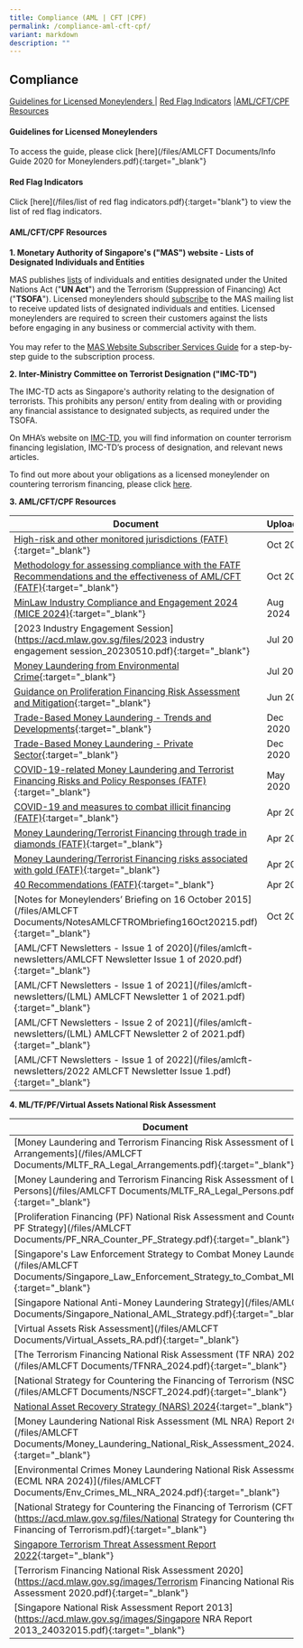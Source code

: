 ```yaml
---
title: Compliance (AML | CFT |CPF)
permalink: /compliance-aml-cft-cpf/
variant: markdown
description: ""
---
```

Compliance
---
  

<a href="#Guidelines for Licensed Moneylenders">Guidelines for Licensed Moneylenders </a> | <a href="#Red Flag Indicators">Red Flag Indicators</a> |<a href="#AML/CFT/CPF Resources">AML/CFT/CPF Resources</a>

#### <a id="Guidelines for Licensed Moneylenders"></a>Guidelines for Licensed Moneylenders

To access the guide, please click [here](/files/AMLCFT Documents/Info Guide 2020 for Moneylenders.pdf){:target="_blank"}

#### <a id="Red Flag Indicators"></a>Red Flag Indicators

Click [here](/files/list of red flag indicators.pdf){:target="blank"} to view the list of red flag indicators.

#### <a id="AML/CFT/CPF Resources"></a>AML/CFT/CPF Resources

**1. Monetary Authority of Singapore's ("MAS") website - Lists of Designated Individuals and Entities**

MAS publishes <a target="_blank" href="https://www.mas.gov.sg/regulation/anti-money-laundering/targeted-financial-sanctions/lists-of-designated-individuals-and-entities">lists</a> of individuals and entities designated under the United Nations Act ("**UN Act**") and the Terrorism (Suppression of Financing) Act ("**TSOFA**"). Licensed moneylenders should <a target="_blank" href="https://www.mas.gov.sg/subscription-services">subscribe</a> to the MAS mailing list to receive updated lists of designated individuals and entities. Licensed moneylenders are required to screen their customers against the lists before engaging in any business or commercial activity with them.<br><br>
You may refer to the <a target="_blank" href="https://acd.mlaw.gov.sg/images/MAS%20Website%20Subscriber%20Services%20Guide_20191105_V1Final.pdf">MAS Website Subscriber Services Guide</a> for a step-by-step guide to the subscription process.<br>

**2. Inter-Ministry Committee on Terrorist Designation ("IMC-TD")**

The IMC-TD acts as Singapore's authority relating to the designation of terrorists. This prohibits any person/ entity from dealing with or providing any financial assistance to designated subjects, as required under the TSOFA.

On MHA’s website on <a target="_blank" href="https://www.mha.gov.sg/what-we-do/managing-security-threats/countering-the-financing-of-terrorism">IMC-TD</a>, you will find information on counter terrorism financing legislation, IMC-TD’s process of designation, and relevant news articles.

To find out more about your obligations as a licensed moneylender on countering terrorism financing, please click <a target="_blank" href="https://acd.mlaw.gov.sg/images/Measures%20relating%20to%20prevention%20of%20terrorism%20financing.pdf">here</a>. 

**3. AML/CFT/CPF Resources**

<style>
table th:first-of-type {
    width: 85%;
}
table th:nth-of-type(2) {
    width: 36%;
}
table th:nth-of-type(3) {
    width: 30%;
}
table th:nth-of-type(3) {
width: 30%;
}
</style>

| Document | Uploaded |
| --- | --- |
| [High-risk and other monitored jurisdictions (FATF)](https://www.fatf-gafi.org/en/countries/black-and-grey-lists.html){:target="_blank"} | Oct 2024 |
| [Methodology for assessing compliance with the FATF Recommendations and the effectiveness of AML/CFT (FATF)](https://www.fatf-gafi.org/en/publications/Mutualevaluations/Fatf-methodology.html){:target="_blank"} | Oct 2024 |
| [MinLaw Industry Compliance and Engagement 2024 (MICE 2024)](https://acd.mlaw.gov.sg/files/MICE_2024.pdf){:target="_blank"} | Aug 2024 |
| [2023 Industry Engagement Session](https://acd.mlaw.gov.sg/files/2023 industry engagement session_20230510.pdf){:target="_blank"} | Jul 2023 |
| [Money Laundering from Environmental Crime](https://www.fatf-gafi.org/media/fatf/documents/reports/Money-Laundering-from-Environmental-Crime.pdf){:target="_blank"} | Jul 2021 |
| [Guidance on Proliferation Financing Risk Assessment and Mitigation](https://www.fatf-gafi.org/media/fatf/documents/reports/Guidance-Proliferation-Financing-Risk-Assessment-Mitigation.pdf){:target="_blank"} | Jun 2021 |
| [Trade-Based Money Laundering - Trends and Developments](http://www.fatf-gafi.org/media/fatf/content/Trade-Based-Money-Laundering-Trends-and-Developments.pdf){:target="_blank"} | Dec 2020 |
| [Trade-Based Money Laundering - Private Sector](http://www.fatf-gafi.org/media/fatf/documents/Handout-Trade-Based-Money-Laundering-Private-Sector.pdf){:target="_blank"} | Dec 2020 |
| [COVID-19-related Money Laundering and Terrorist Financing Risks and Policy Responses (FATF)](https://www.fatf-gafi.org/media/fatf/documents/COVID-19-AML-CFT.pdf){:target="_blank"} | May 2020 |
| [COVID-19 and measures to combat illicit financing (FATF)](https://www.fatf-gafi.org/publications/fatfgeneral/documents/statement-covid-19.html){:target="_blank"} | Apr 2020 |
| [Money Laundering/Terrorist Financing through trade in diamonds (FATF)](https://www.fatf-gafi.org/media/fatf/documents/reports/ML-TF-through-trade-in-diamonds.pdf){:target="_blank"} | Apr 2019 |
| [Money Laundering/Terrorist Financing risks associated with gold (FATF)](https://www.fatf-gafi.org/content/dam/fatf-gafi/reports/ML-TF-risks-vulnerabilities-associated-with-gold.pdf){:target="_blank"} | Apr 2019 |
| [40 Recommendations (FATF)](http://www.fatf-gafi.org/publications/fatfrecommendations/documents/fatf-recommendations.html){:target="_blank"} | Apr 2019 |
| [Notes for Moneylenders’ Briefing on 16 October 2015](/files/AMLCFT Documents/NotesAMLCFTROMbriefing16Oct20215.pdf){:target="_blank"} | Oct 2015 |
| [AML/CFT Newsletters - Issue 1 of 2020](/files/amlcft-newsletters/AMLCFT Newsletter Issue 1 of 2020.pdf){:target="_blank"} | 
| [AML/CFT Newsletters - Issue 1 of 2021](/files/amlcft-newsletters/(LML) AMLCFT Newsletter 1 of 2021.pdf){:target="_blank"} | 
| [AML/CFT Newsletters - Issue 2 of 2021](/files/amlcft-newsletters/(LML) AMLCFT Newsletter 2 of 2021.pdf){:target="_blank"} | 
| [AML/CFT Newsletters - Issue 1 of 2022](/files/amlcft-newsletters/2022 AMLCFT Newsletter Issue 1.pdf){:target="_blank"} | 

**4. ML/TF/PF/Virtual Assets National Risk Assessment**
<style>
table th:first-of-type {
    width: 85%;
}
table th:nth-of-type(2) {
    width: 36%;
}
table th:nth-of-type(3) {
    width: 30%;
}
table th:nth-of-type(3) {
width: 30%;
}
</style>

| Document | Uploaded |
| --- | --- |
| [Money Laundering and Terrorism Financing Risk Assessment of Legal Arrangements](/files/AMLCFT Documents/MLTF_RA_Legal_Arrangements.pdf){:target="_blank"} | Nov 2024 |
| [Money Laundering and Terrorism Financing Risk Assessment of Legal Persons](/files/AMLCFT Documents/MLTF_RA_Legal_Persons.pdf){:target="_blank"} | Nov 2024 |
| [Proliferation Financing (PF) National Risk Assessment and Counter-PF Strategy](/files/AMLCFT Documents/PF_NRA_Counter_PF_Strategy.pdf){:target="_blank"} | Nov 2024 |
| [Singapore's Law Enforcement Strategy to Combat Money Laundering](/files/AMLCFT Documents/Singapore_Law_Enforcement_Strategy_to_Combat_ML.pdf){:target="_blank"} | Nov 2024 |
| [Singapore National Anti-Money Laundering Strategy](/files/AMLCFT Documents/Singapore_National_AML_Strategy.pdf){:target="_blank"} | Nov 2024 |
| [Virtual Assets Risk Assessment](/files/AMLCFT Documents/Virtual_Assets_RA.pdf){:target="_blank"} | Nov 2024 |
| [The Terrorism Financing National Risk Assessment (TF NRA) 2024)](/files/AMLCFT Documents/TFNRA_2024.pdf){:target="_blank"} | Jul 2024 |
| [National Strategy for Countering the Financing of Terrorism (NSCFT)](/files/AMLCFT Documents/NSCFT_2024.pdf){:target="_blank"} | Jul 2024 |
| [National Asset Recovery Strategy (NARS) 2024](https://acd.mlaw.gov.sg/files/National_Asset_Recovery_Strategy_2024.pdf){:target="_blank"} | Jun 2024 |
| [Money Laundering National Risk Assessment (ML NRA) Report 2024)](/files/AMLCFT Documents/Money_Laundering_National_Risk_Assessment_2024.pdf){:target="_blank"} | Jun 2024 |
| [Environmental Crimes Money Laundering National Risk Assessment (ECML NRA 2024)](/files/AMLCFT Documents/Env_Crimes_ML_NRA_2024.pdf){:target="_blank"} | May 2024 |
| [National Strategy for Countering the Financing of Terrorism (CFT)](https://acd.mlaw.gov.sg/files/National Strategy for Countering the Financing of Terrorism.pdf){:target="_blank"} |  Oct 2022 |
| [Singapore Terrorism Threat Assessment Report 2022](https://www.mha.gov.sg/docs/default-source/default-document-library/singapore-terrorism-threat-assessment-report-2022.pdf){:target="_blank"} | Aug 2022 |
| [Terrorism Financing National Risk  Assessment 2020](https://acd.mlaw.gov.sg/images/Terrorism Financing National Risk Assessment 2020.pdf){:target="_blank"} | Jan 2021 |
| [Singapore National Risk Assessment Report 2013](https://acd.mlaw.gov.sg/images/Singapore NRA Report 2013_24032015.pdf){:target="_blank"} | Apr 2019 |